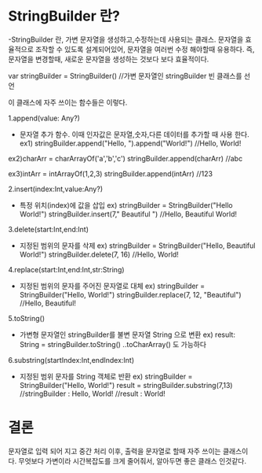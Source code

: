 # StringBuilder 란?
-StringBuilder 란, 가변 문자열을 생성하고,수정하는데 사용되는 클래스.
문자열을 효율적으로 조작할 수 있도록 설계되어있어, 
문자열을 여러번 수정 해야할때 유용하다.
즉, 문자열을 변경할때, 새로운 문자열을 생성하는 것보다 보다 효율적이다.


var stringBuilder = StringBuilder()
//가변 문자열인 stringBuilder 빈 클래스를 선언

이 클래스에 자주 쓰이는 함수들은 이렇다.
 
 1.append(value: Any?)
 - 문자열 추가 함수. 이때 인자값은 
 문자열,숫자,다른 데이터를 추가할 때 사용 한다.
  ex1)
  stringBuilder.append("Hello, ").append("World!")
  //Hello, World!
  
  ex2)charArr = charArrayOf('a','b','c')
  stringBuilder.append(charArr)
  //abc
  
  ex3)intArr = intArrayOf(1,2,3)
  stringBuilder.append(intArr)
  //123

2.insert(index:Int,value:Any?)
- 특정 위치(index)에 값을 삽입
  ex) stringBuilder = StringBuilder("Hello World!")
  stringBuilder.insert(7," Beautiful ")
  //Hello, Beautiful World!

3.delete(start:Int,end:Int)
- 지정된 범위의 문자를 삭제
  ex) stringBuilder = StringBuilder("Hello, Beautiful World!")
  stringBuilder.delete(7, 16)
  //Hello, World!

4.replace(start:Int,end:Int,str:String)
- 지정된 범위의 문자를 주어진 문자열로 대체
  ex) stringBuilder = StringBuilder("Hello, World!")
  stringBuilder.replace(7, 12, "Beautiful")
  //Hello, Beautiful!

5.toString()
- 가변형 문자열인 stringBuilder를 불변 문자열 String 으로 변환
  ex) result: String = stringBuilder.toString()
  ..toCharArray() 도 가능하다

6.substring(startIndex:Int,endIndex:Int)
- 지정된 범위 문자를 String 객체로 반환
 ex) stringBuilder = StringBuilder("Hello, World!")
 result = stringBuilder.substring(7,13)
 //stringBuilder : Hello, World!
 //result  : World!

 # 결론
문자열로 입력 되어 지고 중간 처리 이후, 출력을 문자열로 할때 자주 쓰이는
클래스이다. 무엇보다 가변이라 시간복잡도를 크게 줄어줘서, 알아두면 좋은
클래스 인것같다.